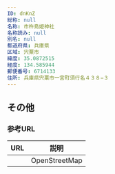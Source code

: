 ```yaml
---
ID: dnKnZ
総称: null
名称: 市杵島姫神社
名称読み: null
別名: null
都道府県: 兵庫県
区域: 宍粟市
緯度: 35.0872515
経度: 134.585944
郵便番号: 6714133
住所: 兵庫県宍粟市一宮町須行名４３８−３
---
```


## その他

### 参考URL

| URL | 説明          |
| --- | ------------- |
|     | OpenStreetMap |
